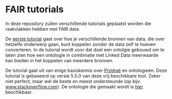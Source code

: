 # FAIR tutorials
In deze repository zullen verschillende tutorials geplaatst worden die raakvlakken hebben met FAIR data.

De [eerste tutorial](./Ontologie%20voor%20datasets.md) gaat over hoe je verschillende bronnen van data, die over hetzelfe onderwerp gaan, kunt koppelen zonder de data zelf te hoeven converteren. In de tutorial wordt voor dat doel een ontolgie gebouwd om te laten zien hoe een ontologie in combinatie met Linked Data meerwaarde kan bieden in het koppelen van meerdere bronnen.

De tutorial gaat uit van enige basiskennis over [Protégé](https://protege.stanford.edu/) en ontologieën. Deze tutorial is gebaseerd op versie 5.5.0 van deze vrij beschikbare tool. Zeker niet perfect, maar wel de beste en meest ondersteunde (op bijv. www.stackoverflow.com). De ontologie die gemaakt wordt is [hier](./BMI%20ontologie.owl) beschikbaar.
